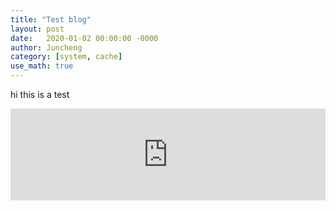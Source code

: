 ```yaml
---
title: "Test blog"
layout: post
date:   2020-01-02 00:00:00 -0000
author: Juncheng
category: [system, cache]
use_math: true
---
```


hi this is a test 



<iframe width="100%" height="147" frameborder="0"
  src="https://observablehq.com/embed/@1a1a11a/sieve?cells=data%2Cviewof+bins"></iframe>
